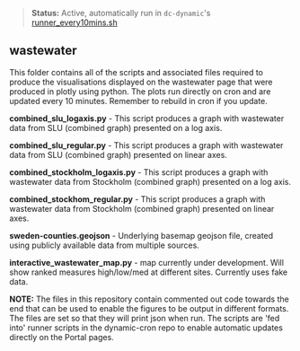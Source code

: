 >**Status:** Active, automatically run in `dc-dynamic`'s [runner_every10mins.sh](https://github.com/ScilifelabDataCentre/dc-dynamic/blob/master/runner_every10mins.sh)

## wastewater

This folder contains all of the scripts and associated files required to produce the visualisations displayed on the wastewater page that were produced in plotly using python. The plots run directly on cron and are updated every 10 minutes. Remember to rebuild in cron if you update.

**combined_slu_logaxis.py** - This script produces a graph with wastewater data from SLU (combined graph) presented on a log axis.

**combined_slu_regular.py** - This script produces a graph with wastewater data from SLU (combined graph) presented on linear axes.

**combined_stockholm_logaxis.py** - This script produces a graph with wastewater data from Stockholm (combined graph) presented on a log axis.

**combined_stockhom_regular.py** - This script produces a graph with wastewater data from Stockholm (combined graph) presented on linear axes.

**sweden-counties.geojson** - Underlying basemap geojson file, created using publicly available data from multiple sources.

**interactive_wastewater_map.py** - map currently under development. Will show ranked measures high/low/med at different sites. Currently uses fake data.

**NOTE:** The files in this repository contain commented out code towards the end that can be used to enable the figures to be output in different formats. The files are set so that they will print json when run. The scripts are 'fed into' runner scripts in the dynamic-cron repo to enable automatic updates directly on the Portal pages.
